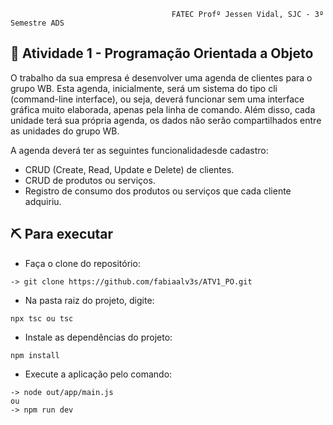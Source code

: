 
                                        FATEC Profº Jessen Vidal, SJC - 3º Semestre ADS

<h2> 📑 Atividade 1 - Programação Orientada a Objeto </h2>
<p>
O trabalho da sua empresa é desenvolver uma agenda de clientes para o grupo WB. Esta agenda, inicialmente, será  um  sistema  do  tipo  cli  (command-line  interface),  ou  seja,  deverá  funcionar  sem  uma  interface  gráfica muito elaborada, apenas pela linha de comando. Além disso, cada unidade terá sua própria agenda, os dados não serão compartilhados entre as unidades do grupo WB.

A agenda deverá ter as seguintes funcionalidadesde cadastro:
- CRUD (Create, Read, Update e Delete) de clientes.
- CRUD de produtos ou serviços.
- Registro de consumo dos produtos ou serviços que cada cliente adquiriu.
</p>
   
  
<h2> ⛏️ Para executar </h2>
  
- Faça o clone do repositório:
```
-> git clone https://github.com/fabiaalv3s/ATV1_PO.git
```

- Na pasta raiz do projeto, digite:
```
npx tsc ou tsc
```

- Instale as dependências do projeto:
```
npm install
```

- Execute a aplicação pelo comando:
```
-> node out/app/main.js 
ou 
-> npm run dev
